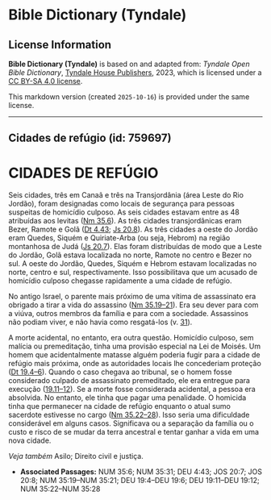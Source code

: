 # Bible Dictionary (Tyndale)

## License Information

**Bible Dictionary (Tyndale)** is based on and adapted from: _Tyndale Open Bible Dictionary_, [Tyndale House Publishers](https://tyndaleopenresources.com/), 2023, which is licensed under a [CC BY-SA 4.0 license](https://creativecommons.org/licenses/by-sa/4.0/legalcode.en).

This markdown version (created `2025-10-16`) is provided under the same license.



--------------------------------

## Cidades de refúgio (id: 759697)

CIDADES DE REFÚGIO
==================

Seis cidades, três em Canaã e três na Transjordânia (área Leste do Rio Jordão), foram designadas como locais de segurança para pessoas suspeitas de homicídio culposo. As seis cidades estavam entre as 48 atribuídas aos levitas ([Nm 35\.6](https://ref.ly/Num35:6)). As três cidades transjordânicas eram Bezer, Ramote e Golã ([Dt 4\.43](https://ref.ly/Deut4:43); [Js 20\.8](https://ref.ly/Josh20:8)). As três cidades a oeste do Jordão eram Quedes, Siquém e Quiriate\-Arba (ou seja, Hebrom) na região montanhosa de Judá ([Js 20\.7](https://ref.ly/Josh20:7)). Elas foram distribuídas de modo que a Leste do Jordão, Golã estava localizada no norte, Ramote no centro e Bezer no sul. A oeste do Jordão, Quedes, Siquém e Hebrom estavam localizadas no norte, centro e sul, respectivamente. Isso possibilitava que um acusado de homicídio culposo chegasse rapidamente a uma cidade de refúgio.

No antigo Israel, o parente mais próximo de uma vítima de assassinato era obrigado a tirar a vida do assassino ([Nm 35\.19–21](https://ref.ly/Num35:19-Num35:21)). Era seu dever para com a viúva, outros membros da família e para com a sociedade. Assassinos não podiam viver, e não havia como resgatá\-los (v. [31](https://ref.ly/Num35:31)).

A morte acidental, no entanto, era outra questão. Homicídio culposo, sem malícia ou premeditação, tinha uma provisão especial na Lei de Moisés. Um homem que acidentalmente matasse alguém poderia fugir para a cidade de refúgio mais próxima, onde as autoridades locais lhe concederiam proteção ([Dt 19\.4–6](https://ref.ly/Deut19:4-Deut19:6)). Quando o caso chegava ao tribunal, se o homem fosse considerado culpado de assassinato premeditado, ele era entregue para execução ([19\.11–12](https://ref.ly/Deut19:11-Deut19:12)). Se a morte fosse considerada acidental, a pessoa era absolvida. No entanto, ele tinha que pagar uma penalidade. O homicida tinha que permanecer na cidade de refúgio enquanto o atual sumo sacerdote estivesse no cargo ([Nm 35\.22–28](https://ref.ly/Num35:22-Num35:28)). Isso seria uma dificuldade considerável em alguns casos. Significava ou a separação da família ou o custo e risco de se mudar da terra ancestral e tentar ganhar a vida em uma nova cidade.

*Veja também* Asilo; Direito civil e justiça.

* **Associated Passages:** NUM 35:6; NUM 35:31; DEU 4:43; JOS 20:7; JOS 20:8; NUM 35:19–NUM 35:21; DEU 19:4–DEU 19:6; DEU 19:11–DEU 19:12; NUM 35:22–NUM 35:28

